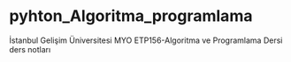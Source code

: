 # pyhton_Algoritma_programlama
İstanbul Gelişim Üniversitesi MYO ETP156-Algoritma ve Programlama Dersi ders notları
